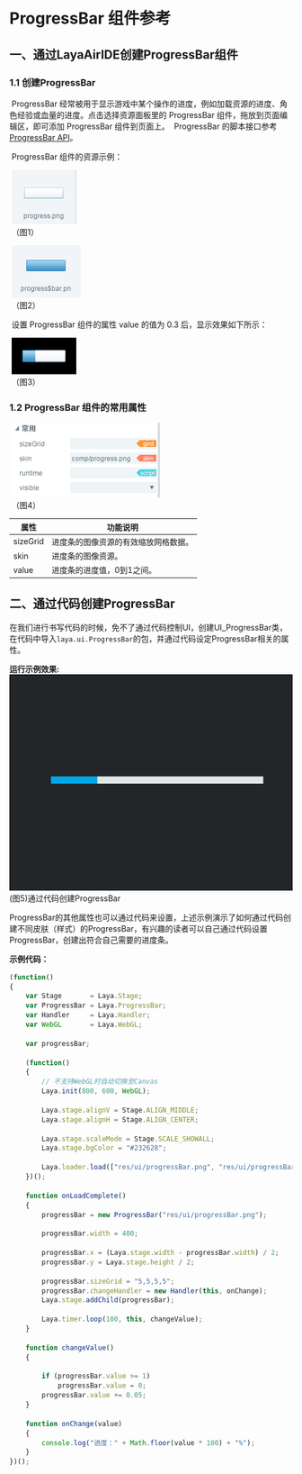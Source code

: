 # ProgressBar 组件参考



##  一、通过LayaAirIDE创建ProgressBar组件

### 	1.1 创建ProgressBar

​        ProgressBar 经常被用于显示游戏中某个操作的进度，例如加载资源的进度、角色经验或血量的进度。
​        点击选择资源面板里的 ProgressBar 组件，拖放到页面编辑区，即可添加 ProgressBar 组件到页面上。
​        ProgressBar 的脚本接口参考 [ProgressBar API](http://layaair.ldc.layabox.com/api/index.html?category=Core&class=laya.ui.ProgressBar)。

​        ProgressBar 组件的资源示例：

​        ![图片0.png](img/1.png)<br/>
​    （图1）

​        ![图片0.png](img/2.png)<br/>
​    （图2）

​        设置 ProgressBar 组件的属性 value 的值为 0.3 后，显示效果如下所示：

​        ![图片0.png](img/3.png)<br/>
​    （图3）

  

### 1.2 ProgressBar 组件的常用属性

​        ![图片0.png](img/4.png)<br/>
​    （图4）

 

| **属性** | **功能说明**                         |
| -------- | ------------------------------------ |
| sizeGrid | 进度条的图像资源的有效缩放网格数据。 |
| skin     | 进度条的图像资源。                   |
| value    | 进度条的进度值，0到1之间。           |

 

##  二、通过代码创建ProgressBar

​	在我们进行书写代码的时候，免不了通过代码控制UI，创建UI_ProgressBar类，在代码中导入`laya.ui.ProgressBar`的包，并通过代码设定ProgressBar相关的属性。

**运行示例效果:**
​	![5](gif/1.gif)<br/>
​	(图5)通过代码创建ProgressBar

​	ProgressBar的其他属性也可以通过代码来设置，上述示例演示了如何通过代码创建不同皮肤（样式）的ProgressBar，有兴趣的读者可以自己通过代码设置ProgressBar，创建出符合自己需要的进度条。

**示例代码：**

```javascript
(function()
{
	var Stage       = Laya.Stage;
	var ProgressBar = Laya.ProgressBar;
	var Handler     = Laya.Handler;
	var WebGL       = Laya.WebGL;

	var progressBar;

	(function()
	{
		// 不支持WebGL时自动切换至Canvas
		Laya.init(800, 600, WebGL);

		Laya.stage.alignV = Stage.ALIGN_MIDDLE;
		Laya.stage.alignH = Stage.ALIGN_CENTER;

		Laya.stage.scaleMode = Stage.SCALE_SHOWALL;
		Laya.stage.bgColor = "#232628";

		Laya.loader.load(["res/ui/progressBar.png", "res/ui/progressBar$bar.png"], Handler.create(this, onLoadComplete));
	})();

	function onLoadComplete()
	{
		progressBar = new ProgressBar("res/ui/progressBar.png");

		progressBar.width = 400;

		progressBar.x = (Laya.stage.width - progressBar.width) / 2;
		progressBar.y = Laya.stage.height / 2;

		progressBar.sizeGrid = "5,5,5,5";
		progressBar.changeHandler = new Handler(this, onChange);
		Laya.stage.addChild(progressBar);

		Laya.timer.loop(100, this, changeValue);
	}

	function changeValue()
	{

		if (progressBar.value >= 1)
			progressBar.value = 0;
		progressBar.value += 0.05;
	}

	function onChange(value)
	{
		console.log("进度：" + Math.floor(value * 100) + "%");
	}
})();
```

